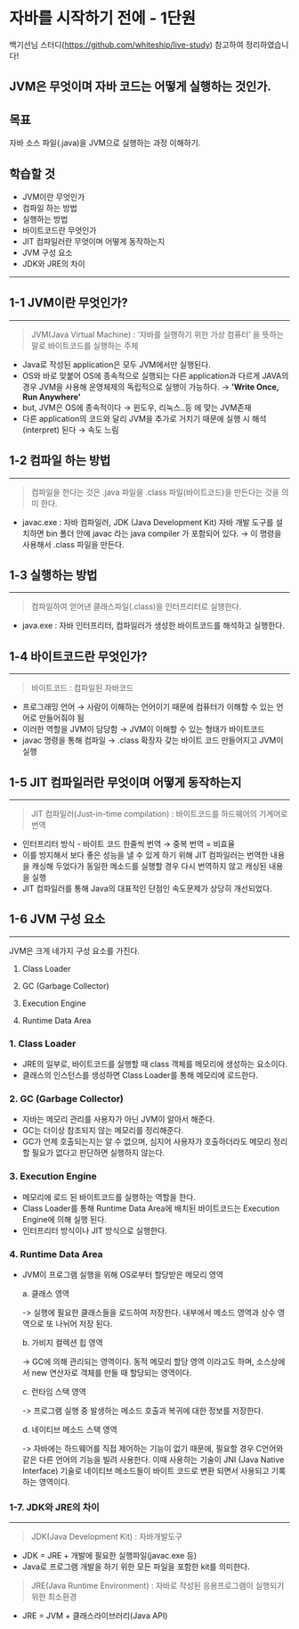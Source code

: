 # 자바를 시작하기 전에 - 1단원

백기선님 스터디(https://github.com/whiteship/live-study) 참고하여 정리하였습니다!

## J**VM은 무엇이며 자바 코드는 어떻게 실행하는 것인가.**

## **목표**

자바 소스 파일(.java)을 JVM으로 실행하는 과정 이해하기.

## **학습할 것**

- JVM이란 무엇인가
- 컴파일 하는 방법
- 실행하는 방법
- 바이트코드란 무엇인가
- JIT 컴파일러란 무엇이며 어떻게 동작하는지
- JVM 구성 요소
- JDK와 JRE의 차이

---

## 1-1 JVM이란 무엇인가?

---

> JVM(Java Virtual Machine) : ‘자바를 실행하기 위한 가상 컴퓨터’ 을 뜻하는 말로 바이트코드를 실행하는 주체
>
- Java로 작성된 application은 모두 JVM에서만 실행된다.
- OS와 바로 맞붙어 OS에 종속적으로 실행되는 다른 application과 다르게 JAVA의 경우 JVM을 사용해 운영체제의 독립적으로 실행이 가능하다. → **'Write Once, Run Anywhere'**
- but, JVM은 OS에 종속적이다 → 윈도우, 리눅스..등 에 맞는 JVM존재
- 다른 application의 코드와 달리 JVM을 추가로 거치기 때문에 실행 시 해석(interpret) 된다 → 속도 느림



## 1-2 컴파일 하는 방법

---

> 컴파일을 한다는 것은 .java 파일을 .class 파일(바이트코드)을 만든다는 것을 의미 한다.
>
- javac.exe : 자바 컴파일러, JDK (Java Development Kit) 자바 개발 도구를 설치하면 bin 폴더 안에 javac 라는 java compiler 가 포함되어 있다. → 이 명령을 사용해서 .class 파일을 만든다.

## 1-3 실행하는 방법

---

> 컴파일하여 얻어낸 클래스파일(.class)을 인터프리터로 실행한다.
>
- java.exe : 자바 인터프리터, 컴파일러가 생성한 바이트코드를 해석하고 실행한다.

## 1-4 바이트코드란 무엇인가?

---

> 바이트코드 : 컴파일된 자바코드
>
- 프로그래밍 언어 → 사람이 이해하는 언어이기 때문에 컴퓨터가 이해할 수 있는 언어로 만들어줘야 됨
- 이러한 역할을 JVM이 담당함 → JVM이 이해할 수 있는 형태가 바이트코드
- javac 명령을 통해 컴파일 → .class 확장자 갖는 바이트 코드 만들어지고 JVM이 실행

## 1-5 JIT 컴파일러란 무엇이며 어떻게 동작하는지

---

> JIT 컴파일러(Just-in-time compilation) : 바이트코드를 하드웨어의 기계어로 번역
>
- 인터프리터 방식 - 바이트 코드 한줄씩 번역 → 중복 번역 = 비효율
- 이를 방지해서 보다 좋은 성능을 낼 수 있게 하기 위해 JIT 컴파일러는 번역한 내용을 캐싱해 두었다가 동일한 메소드를 실행할 경우 다시 번역하지 않고 캐싱된 내용을 실행
- JIT 컴파일러를 통해 Java의 대표적인 단점인 속도문제가 상당히 개선되었다.

## 1-6 JVM 구성 요소

---

JVM은 크게 네가지 구성 요소를 가진다.

1. Class Loader

2. GC (Garbage Collector)

3. Execution Engine

4. Runtime Data Area

### 1. Class Loader

- JRE의 일부로, 바이트코드를 실행할 때 class 객체를 메모리에 생성하는 요소이다.
- 클래스의 인스턴스를 생성하면 Class Loader를 통해 메모리에 로드한다.

### 2. GC (Garbage Collector)

- 자바는 메모리 관리를 사용자가 아닌 JVM이 알아서 해준다.
- GC는 더이상 참조되지 않는 메모리를 정리해준다.
- GC가 언제 호출되는지는 알 수 없으며, 심지어 사용자가 호출하더라도 메모리 정리할 필요가 없다고 판단하면 실행하지 않는다.

### 3. Execution Engine

- 메모리에 로드 된 바이트코드를 실행하는 역할을 한다.
- Class Loader를 통해 Runtime Data Area에 배치된 바이트코드는 Execution Engine에 의해 실행 된다.
- 인터프리터 방식이나 JIT 방식으로 실행한다.

### 4. Runtime Data Area

- JVM이 프로그램 실행을 위해 OS로부터 할당받은 메모리 영역

    a. 클래스 영역

    -> 실행에 필요한 클래스들을 로드하여 저장한다. 내부에서 메소드 영역과 상수 영역으로 또 나뉘어 저장 된다.

    b. 가비지 컬렉션 힙 영역

    -> GC에 의해 관리되는 영역이다. 동적 메모리 할당 영역 이라고도 하며, 소스상에서 new 연산자로 객체를 만들 때 할당되는 영역이다.

    c. 런타임 스택 영역

    -> 프로그램 실행 중 발생하는 메소드 호출과 복귀에 대한 정보를 저장한다.

    d. 네이티브 메소드 스택 영역

    -> 자바에는 하드웨어를 직접 제어하는 기능이 없기 때문에, 필요할 경우 C언어와 같은 다른 언어의 기능을 빌려 사용한다. 이때 사용하는 기술이 JNI (Java Native Interface) 기술로 네이티브 메소드들이 바이트 코드로 변환 되면서 사용되고 기록하는 영역이다.


### **1-7. JDK와 JRE의 차이**

---

> JDK(Java Development Kit) : 자바개발도구
>
- JDK = JRE + 개발에 필요한 실행파일(javac.exe 등)
- Java로 프로그램 개발을 하기 위한 모든 파일을 포함한 kit를 의미한다.

> JRE(Java Runtime Environment) : 자바로 작성된 응용프로그램이 실행되기 위한 최소환경
>
- JRE = JVM + 클래스라이브러리(Java API)
